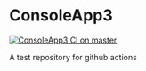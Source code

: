 # ConsoleApp3
[![ConsoleApp3 CI on master](https://github.com/obirler/ConsoleApp3/workflows/my_ci/badge.svg?branch=master)](https://github.com/obirler/ConsoleApp3/actions/)

A test repository for github actions
